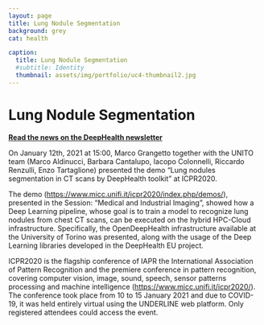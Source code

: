 ```yaml
---
layout: page
title: Lung Nodule Segmentation
background: grey
cat: health

caption:
  title: Lung Nodule Segmentation
  #subtitle: Identity
  thumbnail: assets/img/portfolio/uc4-thumbnail2.jpg
---
```


# Lung Nodule Segmentation

**<u>[Read the news on the DeepHealth newsletter](https://us4.campaign-archive.com/?u=34652ffcbee58fbd682ac9529&id=389e69fc8c)</u>**

On January 12th, 2021 at 15:00, Marco Grangetto together with the UNITO team (Marco Aldinucci, Barbara Cantalupo, Iacopo Colonnelli, Riccardo Renzulli, Enzo Tartaglione) presented the demo “Lung nodules segmentation in CT scans by DeepHealth toolkit” at ICPR2020.

The demo (https://www.micc.unifi.it/icpr2020/index.php/demos/), presented in the Session:  “Medical and Industrial Imaging”, showed how a Deep Learning pipeline, whose goal is to train a model to recognize lung nodules from chest CT scans, can be executed on the hybrid HPC-Cloud infrastructure. Specifically, the OpenDeepHealth infrastructure available at the University of Torino was presented, along with the usage of the Deep Learning libraries developed in the DeepHealth EU project.

ICPR2020 is the flagship conference of IAPR the International Association of Pattern Recognition and the premiere conference in pattern recognition, covering computer vision, image, sound, speech, sensor patterns processing and machine intelligence (https://www.micc.unifi.it/icpr2020/). The conference took place from 10 to 15 January 2021 and due to COVID-19, it was held entirely virtual using the UNDERLINE web platform. Only registered attendees could access the event.
